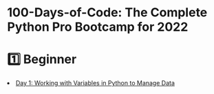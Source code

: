 # 100-Days-of-Code: The Complete Python Pro Bootcamp for 2022
# 1️⃣ Beginner 
<li> <a href ="https://github.com/marroth2808/100-Days-of-Code---The-Complete-P-ython-Pro-Bootcamp-for-2022/tree/main/Day%2001"> Day 1: Working with Variables in Python to Manage Data </a></li>

